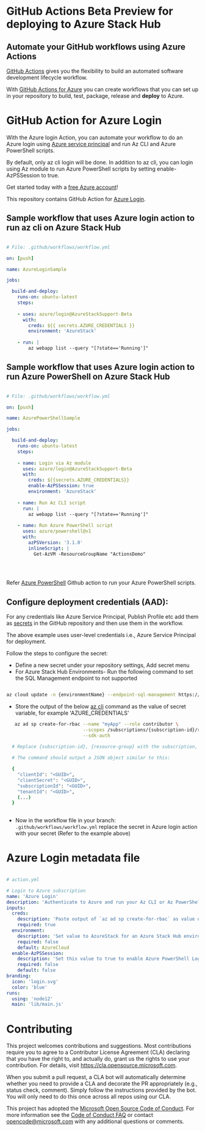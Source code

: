 # GitHub Actions Beta Preview for deploying to Azure Stack Hub

## Automate your GitHub workflows using Azure Actions

[GitHub Actions](https://help.github.com/en/articles/about-github-actions)  gives you the flexibility to build an automated software development lifecycle workflow. 

With [GitHub Actions for Azure](https://github.com/Azure/actions/) you can create workflows that you can set up in your repository to build, test, package, release and **deploy** to Azure. 

# GitHub Action for Azure Login
With the Azure login Action, you can automate your workflow to do an Azure login using [Azure service principal](https://docs.microsoft.com/en-us/azure/active-directory/develop/app-objects-and-service-principals) and run Az CLI and Azure PowerShell scripts.

By default, only az cli login will be done. In addition to az cli, you can login using Az module to run Azure PowerShell scripts by setting enable-AzPSSession to true.

Get started today with a [free Azure account](https://azure.com/free/open-source)!

This repository contains GitHub Action for [Azure Login](https://github.com/Azure/login/blob/master/action.yml).

## Sample workflow that uses Azure login action to run az cli on Azure Stack Hub

```yaml

# File: .github/workflows/workflow.yml

on: [push]

name: AzureLoginSample

jobs:

  build-and-deploy:
    runs-on: ubuntu-latest
    steps:
    
    - uses: azure/login@AzureStackSupport-Beta
      with:
        creds: ${{ secrets.AZURE_CREDENTIALS }}
        environment: 'AzureStack'
    
    - run: |
        az webapp list --query "[?state=='Running']"

```

## Sample workflow that uses Azure login action to run Azure PowerShell on Azure Stack Hub

```yaml

# File: .github/workflows/workflow.yml

on: [push]

name: AzurePowerShellSample

jobs:

  build-and-deploy:
    runs-on: ubuntu-latest
    steps:
    
    - name: Login via Az module
      uses: azure/login@AzureStackSupport-Beta
      with:
        creds: ${{secrets.AZURE_CREDENTIALS}}
        enable-AzPSSession: true 
        environment: 'AzureStack'
    
    - name: Run Az CLI script
      run: |
        az webapp list --query "[?state=='Running']"
   
    - name: Run Azure PowerShell script
      uses: azure/powershell@v1
      with:
        azPSVersion: '3.1.0'
        inlineScript: |
          Get-AzVM -ResourceGroupName "ActionsDemo"
        
     
        
```

Refer [Azure PowerShell](https://github.com/azure/powershell) Github action to run your Azure PowerShell scripts.

## Configure deployment credentials (AAD):

For any credentials like Azure Service Principal, Publish Profile etc add them as [secrets](https://help.github.com/en/articles/virtual-environments-for-github-actions#creating-and-using-secrets-encrypted-variables) in the GitHub repository and then use them in the workflow.

The above example uses user-level credentials i.e., Azure Service Principal for deployment. 

Follow the steps to configure the secret:
  * Define a new secret under your repository settings, Add secret menu
  * For Azure Stack Hub Environments- Run the following command to set the SQL Management endpoint to not supported
```bash  

az cloud update -n {environmentName} --endpoint-sql-management https://notsupported 

```
  * Store the output of the below [az cli](https://docs.microsoft.com/en-us/cli/azure/?view=azure-cli-latest) command as the value of secret variable, for example 'AZURE_CREDENTIALS'
```bash  
   az ad sp create-for-rbac --name "myApp" --role contributor \
                            --scopes /subscriptions/{subscription-id}/resourceGroups/{resource-group} \
                            --sdk-auth
                            
  # Replace {subscription-id}, {resource-group} with the subscription, resource group details

  # The command should output a JSON object similar to this:

  {
    "clientId": "<GUID>",
    "clientSecret": "<GUID>",
    "subscriptionId": "<GUID>",
    "tenantId": "<GUID>",
    (...)
  }
  
```
  * Now in the workflow file in your branch: `.github/workflows/workflow.yml` replace the secret in Azure login action with your secret (Refer to the example above)


# Azure Login metadata file

```yaml

# action.yml

# Login to Azure subscription
name: 'Azure Login'
description: 'Authenticate to Azure and run your Az CLI or Az PowerShell based Actions or scripts. github.com/Azure/Actions'
inputs: 
  creds:
    description: 'Paste output of `az ad sp create-for-rbac` as value of secret variable: AZURE_CREDENTIALS'
    required: true
  environment: 
    description: 'Set value to AzureStack for an Azure Stack Hub environment'
    required: false
    default: AzureCloud
  enable-AzPSSession: 
    description: 'Set this value to true to enable Azure PowerShell Login in addition to Az CLI login'
    required: false
    default: false
branding:
  icon: 'login.svg'
  color: 'blue'
runs:
  using: 'node12'
  main: 'lib/main.js'
```

# Contributing

This project welcomes contributions and suggestions.  Most contributions require you to agree to a
Contributor License Agreement (CLA) declaring that you have the right to, and actually do, grant us
the rights to use your contribution. For details, visit https://cla.opensource.microsoft.com.

When you submit a pull request, a CLA bot will automatically determine whether you need to provide
a CLA and decorate the PR appropriately (e.g., status check, comment). Simply follow the instructions
provided by the bot. You will only need to do this once across all repos using our CLA.

This project has adopted the [Microsoft Open Source Code of Conduct](https://opensource.microsoft.com/codeofconduct/).
For more information see the [Code of Conduct FAQ](https://opensource.microsoft.com/codeofconduct/faq/) or
contact [opencode@microsoft.com](mailto:opencode@microsoft.com) with any additional questions or comments.
